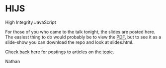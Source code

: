 HIJS
====

High Integrity JavaScript

For those of you who came to the talk tonight, the slides are posted here. The easiest thing to do would probably be to view the [PDF](high-integrity.pdf), but to see it as a slide-show you can download the repo and look at slides.html.

Check back here for postings to articles on the topic.

Nathan
